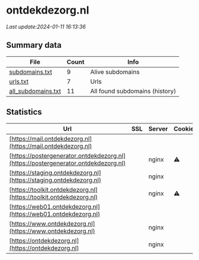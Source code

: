 # ontdekdezorg.nl
*Last update:2024-01-11 16:13:36*
## Summary data
| File       | Count | Info |
|------------|-------|------|
|[subdomains.txt](/data/ontdekdezorg/subdomains.txt)|9|Alive subdomains|
|[urls.txt](/data/ontdekdezorg/urls.txt)|7|Urls|
|[all_subdomains.txt](/data/ontdekdezorg/all_subdomains.txt)|11|All found subdomains (history)|
## Statistics
| Url | SSL | Server | Cookie | HSTS | CSP | XFO | XXP | RP | Tech |
|------------|-------|------|------|------|------|------|------|------|------|
|[https://mail.ontdekdezorg.nl](https://mail.ontdekdezorg.nl)| | | | | | | |:white_check_mark: | |Apache HTTP Server:2| |
|[https://postergenerator.ontdekdezorg.nl](https://postergenerator.ontdekdezorg.nl)| |nginx|:warning: |:white_check_mark: | | |:white_check_mark: | |:white_check_mark: | |:white_check_mark: | |HSTS Laravel Nginx P...| |
|[https://staging.ontdekdezorg.nl](https://staging.ontdekdezorg.nl)| |nginx| | | | | |:white_check_mark: | |Basic Nginx| |
|[https://toolkit.ontdekdezorg.nl](https://toolkit.ontdekdezorg.nl)| |nginx|:warning: |:white_check_mark: | | |:white_check_mark: | |:white_check_mark: | |:white_check_mark: | |HSTS Nginx OWL Carou...| |
|[https://web01.ontdekdezorg.nl](https://web01.ontdekdezorg.nl)| | | | | | | |:white_check_mark: | |Nginx| |
|[https://www.ontdekdezorg.nl](https://www.ontdekdezorg.nl)| |nginx| |:white_check_mark: | | |:white_check_mark: | |:white_check_mark: | |:white_check_mark: | |HSTS Nginx| |
|[https://ontdekdezorg.nl](https://ontdekdezorg.nl)| |nginx| |:white_check_mark: | | |:white_check_mark: | |:white_check_mark: | |:white_check_mark: | |Nginx| |